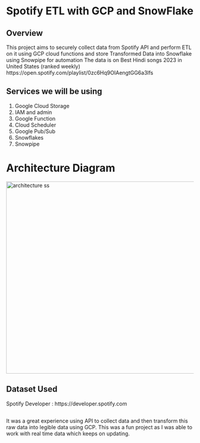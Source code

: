 # Spotify ETL with GCP and SnowFlake

<h2>Overview</h2>
This project aims to securely collect data from Spotify API and perform ETL on it using GCP cloud functions and store Transformed Data into Snowflake using Snowpipe for automation
The data is on Best Hindi songs 2023 in United States (ranked weekly)
https://open.spotify.com/playlist/0zc6Hq9OIAengtGG6a3lfs

## Services we will be using
1. Google Cloud Storage
2. IAM and admin
3. Google Function
4. Cloud Scheduler
5. Google Pub/Sub
6. Snowflakes
7. Snowpipe

# Architecture Diagram
<img width="515" alt="architecture ss" src="https://github.com/Dipeshgandhi131/Bigdata_projects/assets/91051383/762b6454-2070-4931-8e72-d2bfbe33c179">


<h2>Dataset Used</h2>
Spotify Developer : https://developer.spotify.com 

##
It was a great experience using API to collect data and then transform this raw data into legible data using GCP. This was a fun project as I was able to work with real time data which keeps on updating.

